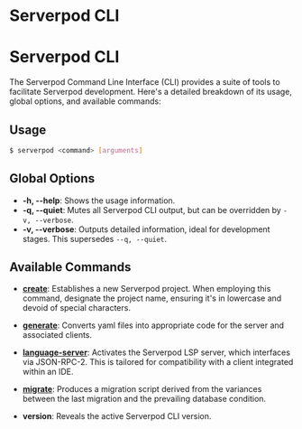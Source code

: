 # Serverpod CLI

# Serverpod CLI

The Serverpod Command Line Interface (CLI) provides a suite of tools to facilitate Serverpod development. Here's a detailed breakdown of its usage, global options, and available commands:

## Usage

```bash
$ serverpod <command> [arguments]
```

## Global Options

- **-h, --help**: Shows the usage information.
- **-q, --quiet**: Mutes all Serverpod CLI output, but can be overridden by `-v, --verbose`.
- **-v, --verbose**: Outputs detailed information, ideal for development stages. This supersedes `--q, --quiet`.

## Available Commands

- **[create](get-started)**: Establishes a new Serverpod project. When employing this command, designate the project name, ensuring it's in lowercase and devoid of special characters.

- **[generate](concepts/protocol)**: Converts yaml files into appropriate code for the server and associated clients.

- **[language-server](lsp)**: Activates the Serverpod LSP server, which interfaces via JSON-RPC-2. This is tailored for compatibility with a client integrated within an IDE.

- **[migrate](concepts/database/migrations)**: Produces a migration script derived from the variances between the last migration and the prevailing database condition.

- **version**: Reveals the active Serverpod CLI version.

